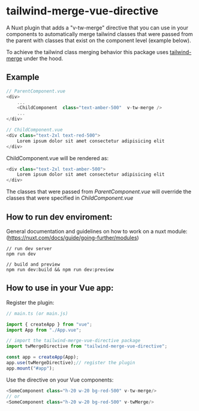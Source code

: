 # tailwind-merge-vue-directive

A Nuxt plugin that adds a "v-tw-merge" directive that you can use in your components to automatically merge tailwind classes that were passed from the parent with classes that exist on the component level (example below). 

To achieve the tailwind class merging behavior this package uses [tailwind-merge](https://www.npmjs.com/package/tailwind-merge) under the hood.

## Example
```ts
// ParentComponent.vue
<div>
	...
	<ChildComponent  class="text-amber-500"  v-tw-merge />
	...
</div>
```

```ts
// ChildComponent.vue
<div class="text-2xl text-red-500">
	Lorem ipsum dolor sit amet consectetur adipisicing elit
</div>
```

ChildComponent.vue will be rendered as:
```ts
<div class="text-2xl text-amber-500">
	Lorem ipsum dolor sit amet consectetur adipisicing elit
</div>
```
The classes that were passed from *ParentComponent.vue* will override the classes that were specified in *ChildComponent.vue*

## How to run dev enviroment:
General documentation and guidelines on how to work on a nuxt module: (https://nuxt.com/docs/guide/going-further/modules)
```
// run dev server
npm run dev

// build and preview
npm run dev:build && npm run dev:preview
```

## How to use in your Vue app:

Register the plugin:
```ts
// main.ts (or main.js)

import { createApp } from "vue";
import App from "./App.vue";

// import the tailwind-merge-vue-directive package
import twMergeDirective from "tailwind-merge-vue-directive";

const app = createApp(App);
app.use(twMergeDirective);// register the plugin
app.mount("#app");
```

Use the directive on your Vue components:
```ts
<SomeComponent class="h-20 w-20 bg-red-500" v-tw-merge/>
// or
<SomeComponent class="h-20 w-20 bg-red-500" v-twMerge/>
```
